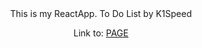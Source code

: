 <div align=center>This is my ReactApp. To Do List by K1Speed

Link to: [PAGE](https://konradwcislo.github.io/to-do-app/) </div>
